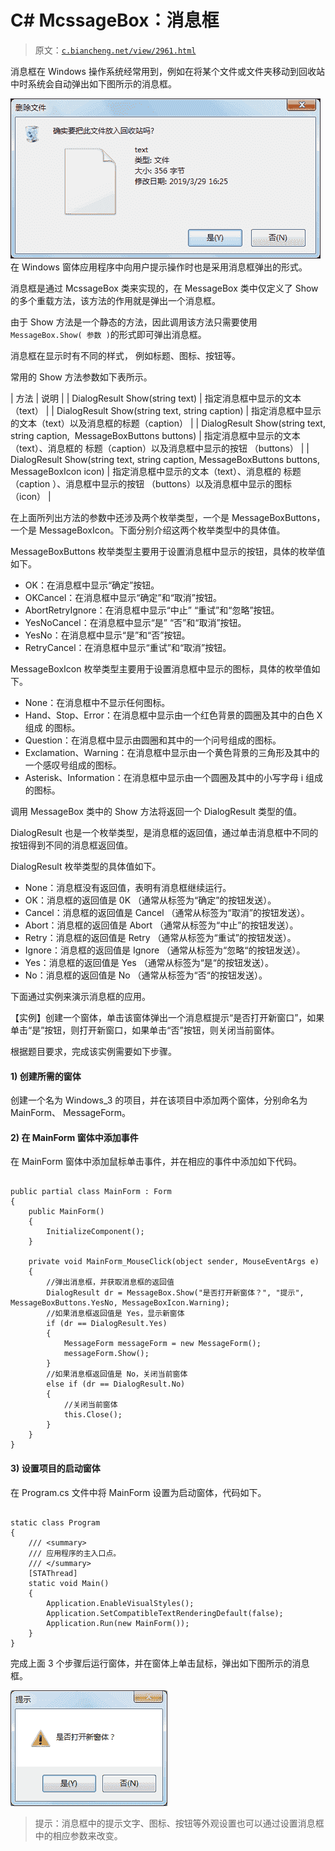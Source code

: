 # C# McssageBox：消息框

> 原文：[`c.biancheng.net/view/2961.html`](http://c.biancheng.net/view/2961.html)

消息框在 Windows 操作系统经常用到，例如在将某个文件或文件夹移动到回收站中时系统会自动弹出如下图所示的消息框。

![删除文件是弹出的消息框](img/0a6b7dafe9b96f0efc2bca46e03c4969.png)
在 Windows 窗体应用程序中向用户提示操作时也是采用消息框弹出的形式。

消息框是通过 McssageBox 类来实现的，在 MessageBox 类中仅定义了 Show 的多个重载方法，该方法的作用就是弹出一个消息框。

由于 Show 方法是一个静态的方法，因此调用该方法只需要使用`MessageBox.Show( 参数 )`的形式即可弹出消息框。

消息框在显示时有不同的样式， 例如标题、图标、按钮等。

常用的 Show 方法参数如下表所示。

| 方法 | 说明 |
| DialogResult Show(string text) | 指定消息框中显示的文本（text） |
| DialogResult Show(string text, string caption) | 指定消息框中显示的文本（text）以及消息框的标题（caption） |
| DialogResult Show(string text, string caption,  MessageBoxButtons buttons) | 指定消息框中显示的文本（text）、消息框的 标题（caption）以及消息框中显示的按钮 （buttons） |
| DialogResult Show(string text, string caption, MessageBoxButtons buttons, MessageBoxIcon icon) | 指定消息框中显示的文本（text）、消息框的 标题（caption ）、消息框中显示的按钮 （buttons）以及消息框中显示的图标（icon） |

在上面所列出方法的参数中还涉及两个枚举类型，一个是 MessageBoxButtons，一个是 MessageBoxIcon。下面分别介绍这两个枚举类型中的具体值。

MessageBoxButtons 枚举类型主要用于设置消息框中显示的按钮，具体的枚举值如下。

*   OK：在消息框中显示“确定”按钮。
*   OKCancel：在消息框中显示“确定”和“取消”按钮。
*   AbortRetryIgnore：在消息框中显示“中止” “重试”和“忽略”按钮。
*   YesNoCancel：在消息框中显示“是” “否”和“取消”按钮。
*   YesNo：在消息框中显示“是”和“否”按钮。
*   RetryCancel：在消息框中显示“重试”和“取消”按钮。

MessageBoxIcon 枚举类型主要用于设置消息框中显示的图标，具体的枚举值如下。

*   None：在消息框中不显示任何图标。
*   Hand、Stop、Error：在消息框中显示由一个红色背景的圆圈及其中的白色 X 组成 的图标。
*   Question：在消息框中显示由圆圈和其中的一个问号组成的图标。
*   Exclamation、Warning：在消息框中显示由一个黄色背景的三角形及其中的一个感叹号组成的图标。
*   Asterisk、Information：在消息框中显示由一个圆圈及其中的小写字母 i 组成的图标。

调用 MessageBox 类中的 Show 方法将返回一个 DialogResult 类型的值。

DialogResult 也是一个枚举类型，是消息框的返回值，通过单击消息框中不同的按钮得到不同的消息框返回值。

DialogResult 枚举类型的具体值如下。

*   None：消息框没有返回值，表明有消息框继续运行。
*   OK：消息框的返回值是 0K （通常从标签为“确定”的按钮发送）。
*   Cancel：消息框的返回值是 Cancel （通常从标签为“取消”的按钮发送）。
*   Abort：消息框的返回值是 Abort （通常从标签为“中止”的按钮发送）。
*   Retry：消息框的返回值是 Retry （通常从标签为“重试”的按钮发送）。
*   Ignore：消息框的返回值是 Ignore （通常从标签为“忽略“的按钮发送）。
*   Yes：消息框的返回值是 Yes （通常从标签为“是“的按钮发送）。
*   No：消息框的返回值是 No （通常从标签为“否“的按钮发送）。

下面通过实例来演示消息框的应用。

【实例】创建一个窗体，单击该窗体弹出一个消息框提示“是否打开新窗口”，如果单击“是”按钮，则打开新窗口，如果单击“否”按钮，则关闭当前窗体。

根据题目要求，完成该实例需要如下步骤。

#### 1) 创建所需的窗体

创建一个名为 Windows_3 的项目，并在该项目中添加两个窗体，分别命名为 MainForm、 MessageForm。

#### 2) 在 MainForm 窗体中添加事件

在 MainForm 窗体中添加鼠标单击事件，并在相应的事件中添加如下代码。

```

public partial class MainForm : Form
{
    public MainForm()
    {
        InitializeComponent();
    }

    private void MainForm_MouseClick(object sender, MouseEventArgs e)
    {
        //弹出消息框，并获取消息框的返回值
        DialogResult dr = MessageBox.Show("是否打开新窗体？", "提示", MessageBoxButtons.YesNo, MessageBoxIcon.Warning);
        //如果消息框返回值是 Yes，显示新窗体
        if (dr == DialogResult.Yes)
        {
            MessageForm messageForm = new MessageForm();
            messageForm.Show();
        }
        //如果消息框返回值是 No，关闭当前窗体
        else if (dr == DialogResult.No)
        {
            //关闭当前窗体
            this.Close();
        }
    }
}
```

#### 3) 设置项目的启动窗体

在 Program.cs 文件中将 MainForm 设置为启动窗体，代码如下。

```

static class Program
{
    /// <summary>
    /// 应用程序的主入口点。
    /// </summary>
    [STAThread]
    static void Main()
    {
        Application.EnableVisualStyles();
        Application.SetCompatibleTextRenderingDefault(false);
        Application.Run(new MainForm());
    }
}
```

完成上面 3 个步骤后运行窗体，并在窗体上单击鼠标，弹出如下图所示的消息框。

![消息框](img/51565d1a2c80345f76530e1bf2c4b078.png)

> 提示：消息框中的提示文字、图标、按钮等外观设置也可以通过设置消息框中的相应参数来改变。